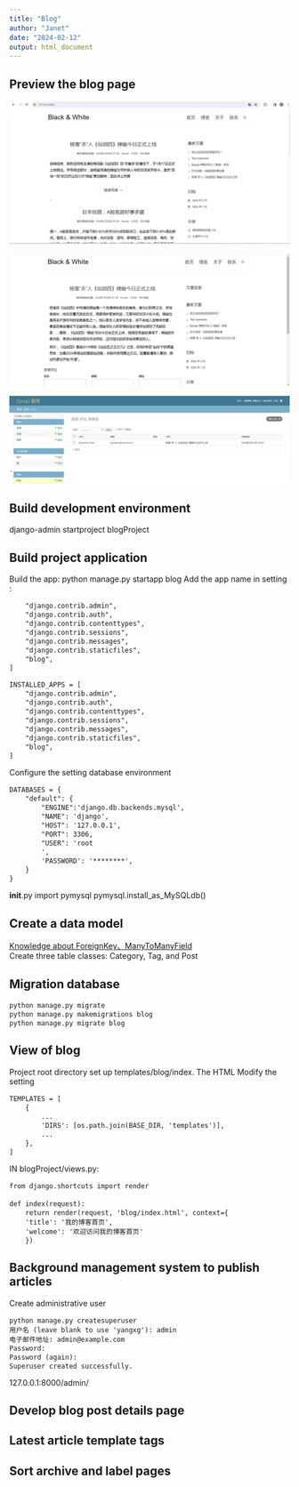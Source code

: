 ```yaml
---
title: "Blog"  
author: "Janet"  
date: "2024-02-12"  
output: html_document  
---
```

## Preview the blog page
![homepage](https://github.com/Xiaozhen2022/Django_Blog/blob/master/statics/img/homepage.jpg)  
  
![detail](https://github.com/Xiaozhen2022/Django_Blog/blob/master/statics/img/detail.jpg)  
  
![admin](https://github.com/Xiaozhen2022/Django_Blog/blob/master/statics/img/admin.jpg)  
  
## Build development environment
django-admin startproject blogProject
## Build project application
Build the app:
python manage.py startapp blog 
Add the app name in setting : 
``` INSTALLED_APPS = [
    "django.contrib.admin",
    "django.contrib.auth",
    "django.contrib.contenttypes",
    "django.contrib.sessions",
    "django.contrib.messages",
    "django.contrib.staticfiles",
    "blog",
]  
```
```
INSTALLED_APPS = [
    "django.contrib.admin",
    "django.contrib.auth",
    "django.contrib.contenttypes",
    "django.contrib.sessions",
    "django.contrib.messages",
    "django.contrib.staticfiles",
    "blog",
]
```
Configure the setting database environment  
```
DATABASES = {  
    "default": {  
        "ENGINE":'django.db.backends.mysql',  
        "NAME": 'django',  
        "HOST": '127.0.0.1',  
        "PORT": 3306,  
        "USER": 'root
        ',  
        'PASSWORD': '********',  
    }  
}  
```
__init__.py
import pymysql
pymysql.install_as_MySQLdb()
## Create a data model
[Knowledge about ForeignKey、ManyToManyField ](https://docs.djangoproject.com/en/2.2/topics/db/models/#relationships)  
Create three table classes: Category, Tag, and Post
## Migration database
```
python manage.py migrate
python manage.py makemigrations blog
python manage.py migrate blog
```
## View of blog
Project root directory set up templates/blog/index. The HTML
Modify the setting
```
TEMPLATES = [
    {
        ...
        'DIRS': [os.path.join(BASE_DIR, 'templates')],
        ...
    },
]
```
IN blogProject/views.py:
```
from django.shortcuts import render

def index(request):
    return render(request, 'blog/index.html', context={
    'title': '我的博客首页',
    'welcome': '欢迎访问我的博客首页'
    })

```
## Background management system to publish articles
Create administrative user
```
python manage.py createsuperuser
用户名 (leave blank to use 'yangxg'): admin
电子邮件地址: admin@example.com
Password:
Password (again):
Superuser created successfully.

```
127.0.0.1:8000/admin/
## Develop blog post details page
## Latest article template tags
## Sort archive and label pages
